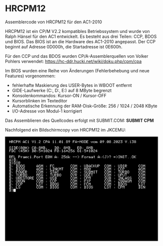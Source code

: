 # HRCPM12
Assemblercode von HRCPM12 für den AC1-2010

HRCPM12 ist ein CP/M V2.2 kompatibles Betriebssystem und wurde von Ralph Hänsel für den AC1 entwickelt.
Es besteht aus drei Teilen: CCP, BDOS und BIOS.
Das BIOS ist an die Hardware des AC1-2010 angepasst.
Der CCP beginnt auf Adresse 0D000h, die Startadresse ist 0E600h.

Für den CCP und das BDOS wurden CP/A-Assemblerquellen von Volker Pohlers verwendet:
https://hc-ddr.hucki.net/wiki/doku.php/cpm/cpa

Im BIOS wurden eine Reihe von Änderungen (Fehlerbehebung und neue Features) vorgenommen:
- fehlerhafte Maskierung des USER-Bytes in WBOOT entfernt
- GIDE-Laufwerke (C:, D:, E:) auf 8 MByte begrenzt
- Konsolenkommandos: Kursor-ON / Kursor-OFF
- Kursorblinken im Texteditor
- Automatische Erkennung der RAM-Disk-Größe: 256 / 1024 / 2048 KByte
- I/O-Adresse von Modul-1 korrigiert

Das Assemblieren des Quellcodes erfolgt mit SUBMIT.COM: **SUBMIT CPM**

Nachfolgend ein Bildschirmcopy von HRCPM12 im JKCEMU:

![Bildschirmcopy von HRCPM12](https://github.com/friedertonn/HRCPM12/blob/main/Fotos/HRCPM12.png?raw=true)
